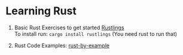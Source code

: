 # Learning Rust

1. Basic Rust Exercises to get started [Rustlings](https://github.com/rust-lang/rustlings) \
To install run: `cargo install rustlings` (You need rust to run that)

2. Rust Code Examples: [rust-by-example](https://doc.rust-lang.org/rust-by-example/)
